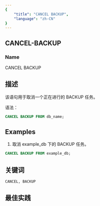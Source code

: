 ```yaml
---
{
    "title": "CANCEL BACKUP",
    "language": "zh-CN"
}
---
```


<!--
Licensed to the Apache Software Foundation (ASF) under one
or more contributor license agreements.  See the NOTICE file
distributed with this work for additional information
regarding copyright ownership.  The ASF licenses this file
to you under the Apache License, Version 2.0 (the
"License"); you may not use this file except in compliance
with the License.  You may obtain a copy of the License at

  http://www.apache.org/licenses/LICENSE-2.0

Unless required by applicable law or agreed to in writing,
software distributed under the License is distributed on an
"AS IS" BASIS, WITHOUT WARRANTIES OR CONDITIONS OF ANY
KIND, either express or implied.  See the License for the
specific language governing permissions and limitations
under the License.
-->

## CANCEL-BACKUP

### Name 

CANCEL  BACKUP

## 描述

该语句用于取消一个正在进行的 BACKUP 任务。

语法：

```sql
CANCEL BACKUP FROM db_name;
```

## Examples

1. 取消 example_db 下的 BACKUP 任务。

```sql
CANCEL BACKUP FROM example_db;
```

## 关键词

    CANCEL, BACKUP

## 最佳实践


